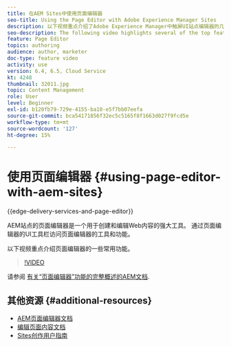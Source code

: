 ```yaml
---
title: 在AEM Sites中使用页面编辑器
seo-title: Using the Page Editor with Adobe Experience Manager Sites
description: 以下视频重点介绍了Adobe Experience Manager中触屏UI站点编辑器的几项主要功能。
seo-description: The following video highlights several of the top features of the Touch-UI Sites editor in Adobe Experience Manager.
feature: Page Editor
topics: authoring
audience: author, marketer
doc-type: feature video
activity: use
version: 6.4, 6.5, Cloud Service
kt: 4248
thumbnail: 32011.jpg
topic: Content Management
role: User
level: Beginner
exl-id: b120fb79-729e-4155-ba10-e5f7bb07eefa
source-git-commit: bca54171856f32ec5c5165f8f1663d027f9fcd5e
workflow-type: tm+mt
source-wordcount: '127'
ht-degree: 15%

---
```


# 使用页面编辑器 {#using-page-editor-with-aem-sites}

{{edge-delivery-services-and-page-editor}}

AEM站点的页面编辑器是一个用于创建和编辑Web内容的强大工具。 通过页面编辑器的UI工具栏访问页面编辑器的工具和功能。

以下视频重点介绍页面编辑器的一些常用功能。

>[!VIDEO](https://video.tv.adobe.com/v/32011?quality=12&learn=on)


请参阅 [有关“页面编辑器”功能的完整概述的AEM文档](https://experienceleague.adobe.com/docs/experience-manager-cloud-service/content/sites/authoring/fundamentals/editing-content.html).

## 其他资源 {#additional-resources}

* [AEM页面编辑器文档](https://experienceleague.adobe.com/docs/experience-manager-cloud-service/content/sites/authoring/fundamentals/editing-content.html)
* [编辑页面内容文档](https://experienceleague.adobe.com/docs/experience-manager-65/authoring/authoring/editing-content.html)
* [Sites创作用户指南](https://experienceleague.adobe.com/docs/experience-manager-65/authoring/home.html)
